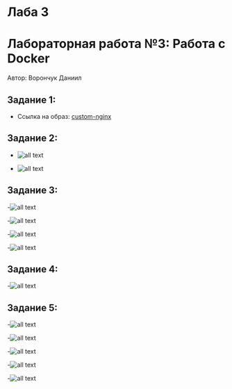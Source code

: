 # Лаба 3

# Лабораторная работа №3: Работа с Docker

Автор: Ворончук Даниил

## Задание 1: 

- Ссылка на образ: [custom-nginx](https://hub.docker.com/repository/docker/fiverexam/custom-nginx/tags)

## Задание 2: 

- ![all text](1.jpg)

- ![all text](2.jpg)

## Задание 3:

-![all text](3.1.jpg)

-![all text](5.jpg)

-![all text](4.1.jpg)

-![all text](6.jpg)

## Задание 4:

-![all text](7.jpg)

## Задание 5:

-![all text](8.jpg)

-![all text](9.jpg)

-![all text](10.jpg)

-![all text](11.jpg)

-![all text](12.jpg)


